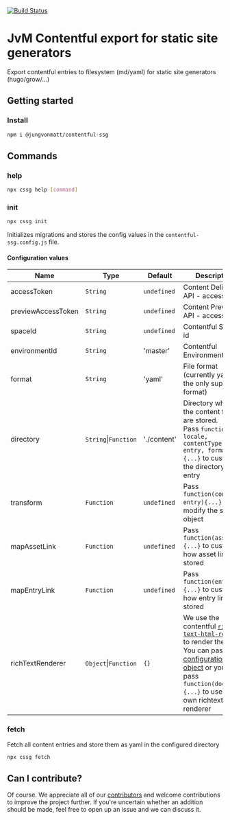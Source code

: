 [![Build Status][ci-image]][ci-url]
# JvM Contentful export for static site generators
Export contentful entries to filesystem (md/yaml) for static site generators (hugo/grow/...)

## Getting started

### Install

```bash
npm i @jungvonmatt/contentful-ssg
```

## Commands

### help

```bash
npx cssg help [command]
```

### init

```bash
npx cssg init
```

Initializes migrations and stores the config values in the `contentful-ssg.config.js` file.

#### Configuration values

| Name               | Type                | Default        | Description                                           |
| ------------------ | ------------------- | -------------- | ------------------------------------------------------|
| accessToken        | `String`            | `undefined`    | Content Delivery API - access token |
| previewAccessToken | `String`            | `undefined`    | Content Preview API - access token |
| spaceId            | `String`            | `undefined`    | Contentful Space id |
| environmentId      | `String`            | 'master'       | Contentful Environment id |
| format             | `String`            | 'yaml'         | File format (currently yaml is the only supported format) |
| directory          | `String`\|`Function` | './content'    | Directory where the content files are stored.<br>Pass `function({ locale, contentType, entry, format }){...}` to customize the directory per entry  |
| transform          | `Function`          | `undefined`    | Pass `function(content, entry){...}` to modify the stored object |
| mapAssetLink       | `Function`          | `undefined`    | Pass `function(asset){...}` to customize how asset links are stored |
| mapEntryLink       | `Function`          | `undefined`    | Pass `function(entry){...}` to customize how entry links are stored |
| richTextRenderer   | `Object`\|`Function` | `{}`           | We use the contentful [`rich-text-html-renderer`](https://github.com/contentful/rich-text/tree/master/packages/rich-text-html-renderer) to render the html.<br/>You can pass a [configuration object](https://github.com/contentful/rich-text/tree/master/packages/rich-text-html-renderer#usage) or you can pass `function(document){...}` to use your own richtext renderer |


### fetch

Fetch all content entries and store them as yaml in the configured directory

```bash
npx cssg fetch
```

## Can I contribute?

Of course. We appreciate all of our [contributors](https://github.com/jungvonmatt/contentful-migrations/graphs/contributors) and
welcome contributions to improve the project further. If you're uncertain whether an addition should be made, feel
free to open up an issue and we can discuss it.



[ci-url]: https://github.com/jungvonmatt/contentful-ssg/actions?workflow=Tests
[ci-image]: https://github.com/jungvonmatt/contentful-ssg/workflows/Tests/badge.svg
[depstat-url]: https://david-dm.org/jungvonmatt/contentful-ssg
[depstat-image]: https://img.shields.io/david/jungvonmatt/contentful-ssg.svg
[devdepstat-url]: https://david-dm.org/jungvonmatt/contentful-ssg?type=dev
[devdepstat-image]: https://img.shields.io/david/dev/jungvonmatt/contentful-ssg.svg